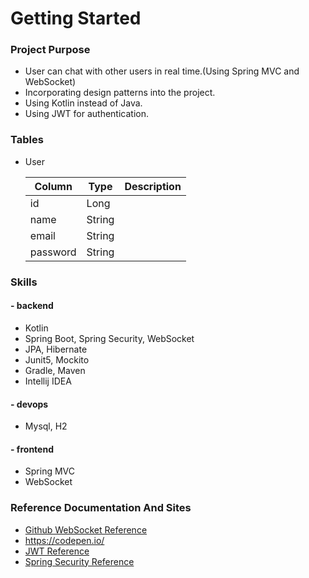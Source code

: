 # Getting Started

### Project Purpose

- User can chat with other users in real time.(Using Spring MVC and WebSocket)
- Incorporating design patterns into the project.
- Using Kotlin instead of Java.
- Using JWT for authentication.


### Tables

- User

  | Column   | Type   | Description |
  |----------|--------| ----------- |
  | id       | Long   |             |
  | name     | String |             |
  | email    | String |             |
  | password | String |             |


### Skills

#### - backend
* Kotlin
* Spring Boot, Spring Security, WebSocket
* JPA, Hibernate
* Junit5, Mockito
* Gradle, Maven
* Intellij IDEA

#### - devops
* Mysql, H2


#### - frontend
* Spring MVC
* WebSocket



### Reference Documentation And Sites

* [Github WebSocket Reference](https://github.com/dailycodebuffer/Spring-MVC-Tutorials/blob/master/spring-websocket)
* https://codepen.io/
* [JWT Reference](https://github.com/Tienisto/spring-boot-kotlin/tree/master/rest-jwt-jpa)
* [Spring Security Reference](https://github.com/thombergs/code-examples/tree/master/spring-security/getting-started)
